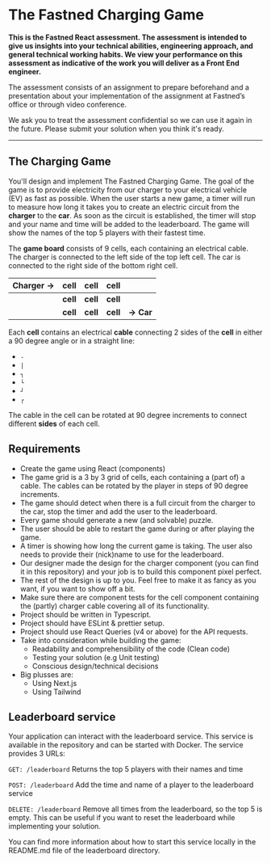 # The Fastned Charging Game

**This is the Fastned React assessment. The assessment is intended to give us insights into your technical abilities, 
engineering approach, and general technical working habits. We view your performance on this assessment as indicative of
the work you will deliver as a Front End engineer.**

The assessment consists of an assignment to prepare beforehand and a presentation about your implementation of the 
assignment at Fastned’s office or through video conference.

We ask you to treat the assessment confidential so we can use it again in the future. Please submit your solution 
when you think it's ready.

---------------

## The Charging Game
You'll design and implement The Fastned Charging Game. The goal of the game is to provide electricity from our charger 
to your electrical vehicle (EV) as fast as possible. When the user starts a new game, a timer will run to measure how 
long it takes you to create an electric circuit from the **charger** to the **car**. As soon as the circuit is 
established, the timer will stop and your name and time will be added to the leaderboard. The game will show the names 
of the top 5 players with their fastest time.

The **game board** consists of 9 cells, each containing an electrical cable. The charger is connected to the left side 
of the top left cell. The car is connected to the right side of the bottom right cell.

| **Charger →** | **cell** | **cell** | **cell** |           |
|---------------|----------|----------|----------|-----------|
|               | **cell** | **cell** | **cell** |           |
|               | **cell** | **cell** | **cell** | **→ Car** | 

Each **cell** contains an electrical **cable** connecting 2 sides of the **cell** in either a 90 degree angle or in a 
straight line:

* `-`
* `|`
* `┐`
* `└`
* `┘`
* `┌`

The cable in the cell can be rotated at 90 degree increments to connect different **sides** of each cell.

## Requirements
* Create the game using React (components)
* The game grid is a 3 by 3 grid of cells, each containing a (part of) a cable. The cables can be rotated by the player in steps of 90 degree increments.
* The game should detect when there is a full circuit from the charger to the car, stop the timer and add the user to the leaderboard.
* Every game should generate a new (and solvable) puzzle.
* The user should be able to restart the game during or after playing the game.
* A timer is showing how long the current game is taking. The user also needs to provide their (nick)name to use for the leaderboard.
* Our designer made the design for the charger component (you can find it in this repository) and your job is to build this component pixel perfect.
* The rest of the design is up to you. Feel free to make it as fancy as you want, if you want to show off a bit.
* Make sure there are component tests for the cell component containing the (partly) charger cable covering all of its functionality.
* Project should be written in Typescript.
* Project should have ESLint & prettier setup.
* Project should use React Queries (v4 or above) for the API requests.
* Take into consideration while building the game:
  * Readability and comprehensibility of the code (Clean code)
  * Testing your solution (e.g Unit testing)
  * Conscious design/technical decisions
* Big plusses are:
  * Using Next.js
  * Using Tailwind

## Leaderboard service
Your application can interact with the leaderboard service. This service is available in the repository and can be 
started with Docker. The service provides 3 URLs:

`GET: /leaderboard` Returns the top 5 players with their names and time

`POST: /leaderboard` Add the time and name of a player to the leaderboard service

`DELETE: /leaderboard` Remove all times from the leaderboard, so the top 5 is empty. This can be useful if you want to 
reset the leaderboard while implementing your solution.

You can find more information about how to start this service locally in the README.md file of the leaderboard directory.
